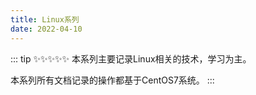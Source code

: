```yaml
---
title: Linux系列
date: 2022-04-10
---
```


::: tip ✨✨✨✨✨
本系列主要记录Linux相关的技术，学习为主。

本系列所有文档记录的操作都基于CentOS7系统。
:::

<!-- more -->